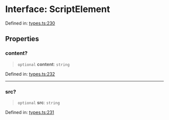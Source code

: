 # Interface: ScriptElement

Defined in: [types.ts:230](https://github.com/caweinshenker/scxml-js/blob/7dd2f3af253aee1431983d9212ae959f7d7083ba/src/types.ts#L230)

## Properties

### content?

> `optional` **content**: `string`

Defined in: [types.ts:232](https://github.com/caweinshenker/scxml-js/blob/7dd2f3af253aee1431983d9212ae959f7d7083ba/src/types.ts#L232)

***

### src?

> `optional` **src**: `string`

Defined in: [types.ts:231](https://github.com/caweinshenker/scxml-js/blob/7dd2f3af253aee1431983d9212ae959f7d7083ba/src/types.ts#L231)
